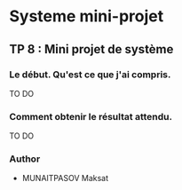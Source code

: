 # Systeme mini-projet
## TP 8 : Mini projet de système


### Le début. Qu'est ce que j'ai compris.

TO DO


### Comment obtenir le résultat attendu.

TO DO


### Author
- MUNAITPASOV Maksat
